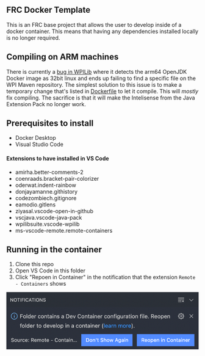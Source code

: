 ## FRC Docker Template
This is an FRC base project that allows the user to develop inside of a docker container. This means that having any dependencies installed locally is no longer required.

## Compiling on ARM machines
There is currently a [bug in WPILib](https://github.com/wpilibsuite/allwpilib/issues/3070) where it detects the arm64 OpenJDK Docker image as 32bit linux and ends up failing to find a specific file on the WPI Maven repository. The simplest solution to this issue is to make a temporary change that's listed in [Dockerfile](./Dockerfile) to let it compile. This will *mostly* fix compiling. The sacrifice is that it will make the Intelisense from the Java Extension Pack no longer work.

## Prerequisites to install
- Docker Desktop
- Visual Studio Code

#### Extensions to have installed in VS Code
- amirha.better-comments-2
- coenraads.bracket-pair-colorizer
- oderwat.indent-rainbow
- donjayamanne.githistory
- codezombiech.gitignore
- eamodio.gitlens
- ziyasal.vscode-open-in-github
- vscjava.vscode-java-pack
- wpilibsuite.vscode-wpilib
- ms-vscode-remote.remote-containers

## Running in the container
1. Clone this repo
2. Open VS Code in this folder
3. Click "Repoen in Container" in the notification that the extension `Remote - Containers` shows

![notification inside of VS Code that has a button saying "Reopen in Container"](./open.png)
